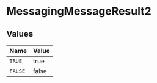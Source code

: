 # MessagingMessageResult2


## Values

| Name    | Value   |
| ------- | ------- |
| `TRUE`  | true    |
| `FALSE` | false   |